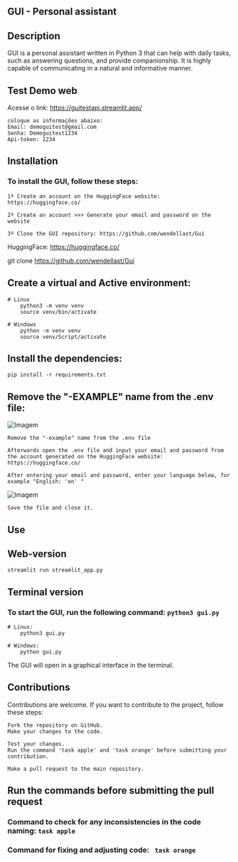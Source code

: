 ## GUI - Personal assistant

## Description

GUI is a personal assistant written in Python 3 that can help with daily tasks, such as answering questions, and provide companionship. It is highly capable of communicating in a natural and informative manner.

## Test Demo web
Acesse o link: https://guitestapi.streamlit.app/

    coloque as informações abaixo:
    Email: demoguitest@gmail.com
    Senha: Demoguitest1234
    Api-token: 1234

## Installation

### To install the GUI, follow these steps:

    1º Create an account on the HuggingFace website: https://huggingface.co/

    2º Create an account >>> Generate your email and password on the website

    3º Clone the GUI repository: https://github.com/wendellast/Gui
HuggingFace:   https://huggingface.co/

git clone https://github.com/wendellast/Gui

## Create a virtual and Active environment:
    # Linux
        python3 -m venv venv
        source venv/bin/activate

    # Windows
        python -m venv venv
        source venv/Script/activate

## Install the dependencies:

    pip install -r requirements.txt

## Remove the "-EXAMPLE" name from the .env file:
![Imagem](img/cache/picture_readme2.png )

    Remove the "-example" name from the .env file

    Afterwards open the .env file and input your email and password from the account generated on the HuggingFace website: https://huggingface.co/

    After entering your email and password, enter your language below, for example "English: 'en' "


![Imagem](img/cache/picture_readme.png )

    Save the file and close it.

## Use

## Web-version
    streamlit run streamlit_app.py

## Terminal version

### To start the GUI, run the following command: ``` python3 gui.py ```


    # Linux:
        python3 gui.py

    # Windows:
        python gui.py

The GUI will open in a graphical interface in the terminal.


## Contributions

Contributions are welcome. If you want to contribute to the project, follow these steps:

    Fork the repository on GitHub.
    Make your changes to the code.

    Test your changes.
    Run the command 'task apple' and 'task orange' before submitting your contribution.

    Make a pull request to the main repository.

## Run the commands before submitting the pull request

### Command to check for any inconsistencies in the code naming: ```task apple```

### Command for fixing and adjusting code: ``` task orange```


